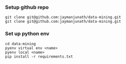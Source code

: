 ### Setup github repo
```
git clone git@github.com:jaymanjunath/data-mining.git
git clone git@github.com:jaymanjunath/data-mining.git
```

### Set up python env
```
cd data-mining 
pyenv virtual env <name>
pyenv local <name>
pip install -r requirements.txt
```
